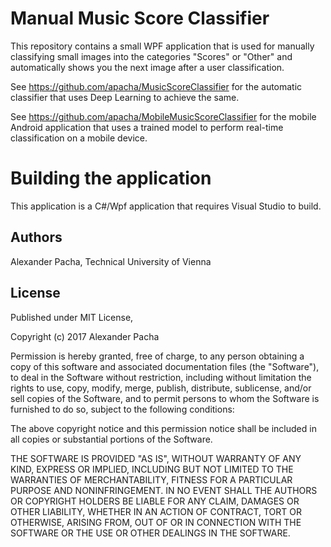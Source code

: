 # Manual Music Score Classifier

This repository contains a small WPF application that is used for manually classifying small images into the categories "Scores" or "Other" and automatically shows you the next image after a user classification.


See https://github.com/apacha/MusicScoreClassifier for the automatic classifier that uses Deep Learning to achieve the same.

See https://github.com/apacha/MobileMusicScoreClassifier for the mobile Android application that uses a trained model to perform real-time classification on a mobile device.

# Building the application
This application is a C#/Wpf application that requires Visual Studio to build.

## Authors
Alexander Pacha, Technical University of Vienna

## License

Published under MIT License,

Copyright (c) 2017 Alexander Pacha

Permission is hereby granted, free of charge, to any person obtaining a copy
of this software and associated documentation files (the "Software"), to deal
in the Software without restriction, including without limitation the rights
to use, copy, modify, merge, publish, distribute, sublicense, and/or sell
copies of the Software, and to permit persons to whom the Software is
furnished to do so, subject to the following conditions:

The above copyright notice and this permission notice shall be included in all
copies or substantial portions of the Software.

THE SOFTWARE IS PROVIDED "AS IS", WITHOUT WARRANTY OF ANY KIND, EXPRESS OR
IMPLIED, INCLUDING BUT NOT LIMITED TO THE WARRANTIES OF MERCHANTABILITY,
FITNESS FOR A PARTICULAR PURPOSE AND NONINFRINGEMENT. IN NO EVENT SHALL THE
AUTHORS OR COPYRIGHT HOLDERS BE LIABLE FOR ANY CLAIM, DAMAGES OR OTHER
LIABILITY, WHETHER IN AN ACTION OF CONTRACT, TORT OR OTHERWISE, ARISING FROM,
OUT OF OR IN CONNECTION WITH THE SOFTWARE OR THE USE OR OTHER DEALINGS IN THE
SOFTWARE.